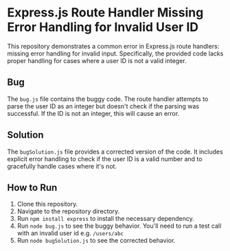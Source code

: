 # Express.js Route Handler Missing Error Handling for Invalid User ID

This repository demonstrates a common error in Express.js route handlers: missing error handling for invalid input.  Specifically, the provided code lacks proper handling for cases where a user ID is not a valid integer.

## Bug

The `bug.js` file contains the buggy code.  The route handler attempts to parse the user ID as an integer but doesn't check if the parsing was successful. If the ID is not an integer, this will cause an error.

## Solution

The `bugSolution.js` file provides a corrected version of the code.  It includes explicit error handling to check if the user ID is a valid number and to gracefully handle cases where it's not.

## How to Run

1. Clone this repository.
2. Navigate to the repository directory.
3. Run `npm install express` to install the necessary dependency.
4. Run `node bug.js` to see the buggy behavior.  You'll need to run a test call with an invalid user id e.g. `/users/abc`
5. Run `node bugSolution.js` to see the corrected behavior.